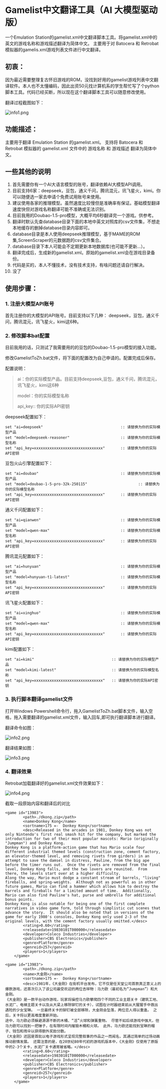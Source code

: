 


# Gamelist中文翻译工具（AI 大模型驱动版）

一个Emulation Station的gamelist.xml中文翻译脚本工具。将gamelist.xml中的英文的游戏名称和游戏描述翻译为简体中文。
主要用于对 Batocera 和 Retrobat 模拟器的gamelis.xml游戏列表文件进行中文翻译。


## 初衷：

因为最近需要整理复古怀旧游戏的ROM，没找到好用的gamelist游戏列表中文翻译软件。本人也不太懂编码，因此出资50元找计算机系的学生帮忙写了个python脚本工具。代码已经买断，所以现在这个翻译脚本工具可以随意修改使用。

翻译过程截图如下：

![info1.png](images/info1.png)


## 功能描述：

主要用于翻译 Emulation Station 的gamelist.xml。 支持将 Batocera 和 Retrobat 模拟器的 gamelist.xml 文件中的 游戏名称 和 游戏描述 翻译为简体中文。


## 一些其他的说明

1. 首先需要你有一个AI大语言模型的账号，翻译依赖AI大模型API调用。
2. 目前支持6家：deepseek，豆包，通义千问，腾讯混元，讯飞星火，kimi。你可以随便选一家去申请个免费试用账号来使用。
3. 建议使用各家的推理模型。虽然速度比较慢但是准确率有保证。基础模型翻译速度快但对游戏名称翻译可能不准确或无法识别。
4. 目前我用的Doubao-1.5-pro模型，大概平均6秒翻译完一个游戏。供参考。
5. 翻译时默认先查database目录下面的本地中英文对照库的csv文件集，不想走本地缓存的删掉database目录内容即可。
6. database目录是本人使用deepseek推理模型，基于MAME的ROM集,ScreenScraper的元数据跑的csv文件集合。
7. database目录下本人可能会不定期更新本地数据库(也可能不更新...）。
8. 翻译完成后，生成新的gamelist.xml。原始的gamelist.xml会在游戏目录备份。
9. 代码是买的，本人不懂技术，没有技术支持，有啥问题还请自行解决。
10. 没了

## 使用步骤：

### 1. 注册大模型API账号

首先注册你的大模型的API账号。目前支持以下几种：
deepseek，豆包，通义千问，腾讯混元，讯飞星火，kimi这6种。

### 2. 修改脚本bat配置

目前我用的话，只测试了我需要用的的豆包的Doubao-1.5-pro模型的接入功能。

修改GamelistToZh.bat文件，将下面的配置改为自己申请的。配置完成后保存。

配置说明：

> ai：你的实际模型产品。目前支持deepseek,豆包，通义千问，腾讯混元，讯飞星火，kimi这6种
>
> model：你的实际模型名称
>
> api_key:: 你的实际API密钥

deepseek配置如下：
```
set "ai=deepseek"					                :: 请替换为你的实际模型产品
set "model=deepseek-reasoner"        			    :: 请替换为你的实际模型名称
set "api_key=xxxxxxxxxxxxxxxxxxxxxxxxxxxxxxx"  	    :: 请替换为你的实际API密钥
```

豆包火山引擎配置如下：
```
set "ai=doubao"					                    :: 请替换为你的实际模型产品
set "model=doubao-1-5-pro-32k-250115"        	            :: 请替换为你的实际模型名称
set "api_key=xxxxxxxxxxxxxxxxxxxxxxxxxxxxxxx"  		:: 请替换为你的实际API密钥
```

通义千问配置如下：
```
set "ai=qianwen"					                :: 请替换为你的实际模型产品
set "model=qwen-max"                                :: 请替换为你的实际模型名称
set "api_key=xxxxxxxxxxxxxxxxxxxxxxxxxxxxxxx"  	    :: 请替换为你的实际API密钥
```    				

腾讯混元配置如下：
```
set "ai=hunyuan"							    	:: 请替换为你的实际模型产品
set "model=hunyuan-t1-latest"  						:: 请替换为你的实际模型名称
set "api_key=xxxxxxxxxxxxxxxxxxxxxxxxxxxxxxx"  	    :: 请替换为你的实际API密钥
```

讯飞星火配置如下：
```
set "ai=xinghuo"					    			:: 请替换为你的实际模型产品
set "model=qwen-max"    							:: 请替换为你的实际模型名称
set "api_key=xxxxxxxxxxxxxxxxxxxxxxxxxxxxxxx"  	    :: 请替换为你的实际API密钥
```

kimi配置如下：
```
set "ai=kimi"							        :: 请替换为你的实际模型产品
set "model=kimi-latest"  						:: 请替换为你的实际模型名称
set "api_key=xxxxxxxxxxxxxxxxxxxxxxxxxxxxxxx"  	:: 请替换为你的实际API密钥
```


### 3. 执行脚本翻译gamelist文件

打开Windows Powershell命令行，拖入GamelistToZh.bat脚本文件，输入空格，拖入需要翻译的gamelist.xml文件，输入回车,即可执行翻译脚本进行翻译。

翻译命令如图：

![info2.png](images/info2.png)

翻译结果如图：

![info3.png](images/info3.png)

### 4. 翻译效果

Retrobat加载翻译好的gamelist.xml文件效果如下：

![info4.png](images/info4.png)

截取一段原始内容和翻译后的对比

```
<game id="13983">
		<path>./dkong.zip</path>
		<name>Donkey Kong</name>
		<sortname>175 =-  Donkey Kong</sortname>
		<desc>Released in the arcades in 1981, Donkey Kong was not only Nintendo's first real smash hit for the company, but marked the introduction for two of their most popular mascots: Mario (originally "Jumpman") and Donkey Kong.
Donkey Kong is a platform-action game that has Mario scale four different industrial themed levels (construction zone, cement factory, an elevator-themed level, and removing rivets from girders) in an attempt to save the damsel in distress, Pauline, from the big ape before the timer runs out.  Once the rivets are removed from the final level, Donkey Kong falls, and the two lovers are reunited.  From there, the levels start over at a higher difficulty.
Along the way, Mario must dodge a constant stream of barrels, "living" fireballs, and spring-weights.  Although not as powerful as in other future games, Mario can find a hammer which allows him to destroy the barrels and fireballs for a limited amount of time.  Additionally, Mario can also find Pauline's hat, purse and umbrella for additional bonus points.
Donkey Kong is also notable for being one of the first complete narratives in video game form, told through simplistic cut scenes that advance the story.  It should also be noted that in versions of the game for early 1980's consoles, Donkey Kong only used 2-3 of the original levels, with the cement factory usually omitted.</desc>
		<rating>0.60</rating>
		<releasedate>19830101T000000</releasedate>
		<developer>Coleco Industries</developer>
		<publisher>CBS Electronics</publisher>
		<genre>Platform</genre>
		<genreid>257</genreid>
		<players>1</players>
	</game>
```


```
<game id="13983">
		<path>./dkong.zip</path>
		<name>大金刚</name>
		<sortname>175 =-  Donkey Kong</sortname>
		<desc>1981年，《大金刚》在街机平台发布，它不仅是任天堂公司首款真正意义上的爆款游戏，还首次引入了该公司最受欢迎的两位吉祥物：马力欧（最初名为“Jumpman”）和大金刚。
《大金刚》是一款平台动作游戏，玩家将操控马力欧攀爬四个不同的工业主题关卡（建筑工地、水泥厂、电梯主题关卡以及从大梁上移除铆钉的关卡），试图在计时器结束前从大猩猩手中救出遇险的少女宝琳。 一旦最终关卡的铆钉被全部移除，大金刚会坠落，两位恋人得以重逢。 之后，关卡将以更高难度重新开始。
途中，马力欧必须躲避源源不断的木桶、“活”火球和弹簧重物。 尽管不如后续游戏中强大，但马力欧可以找到一把锤子，在有限时间内摧毁木桶和火球。 此外，马力欧还能找到宝琳的帽子、钱包和雨伞以获得额外奖励分数。
《大金刚》还因是首批以电子游戏形式呈现完整叙事的作品之一而闻名，其通过简单的过场动画推动剧情发展。 还需注意的是，在20世纪80年代初的游戏机版本中，《大金刚》仅使用了原版中的2-3个关卡，水泥厂关卡通常被省略。</desc>
		<rating>0.60</rating>
		<releasedate>19830101T000000</releasedate>
		<developer>Coleco Industries</developer>
		<publisher>CBS Electronics</publisher>
		<genre>Platform</genre>
		<genreid>257</genreid>
		<players>1</players>
	</game>
```


